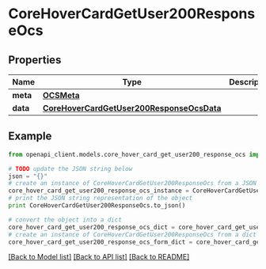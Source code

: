 # CoreHoverCardGetUser200ResponseOcs


## Properties
Name | Type | Description | Notes
------------ | ------------- | ------------- | -------------
**meta** | [**OCSMeta**](OCSMeta.md) |  | 
**data** | [**CoreHoverCardGetUser200ResponseOcsData**](CoreHoverCardGetUser200ResponseOcsData.md) |  | 

## Example

```python
from openapi_client.models.core_hover_card_get_user200_response_ocs import CoreHoverCardGetUser200ResponseOcs

# TODO update the JSON string below
json = "{}"
# create an instance of CoreHoverCardGetUser200ResponseOcs from a JSON string
core_hover_card_get_user200_response_ocs_instance = CoreHoverCardGetUser200ResponseOcs.from_json(json)
# print the JSON string representation of the object
print CoreHoverCardGetUser200ResponseOcs.to_json()

# convert the object into a dict
core_hover_card_get_user200_response_ocs_dict = core_hover_card_get_user200_response_ocs_instance.to_dict()
# create an instance of CoreHoverCardGetUser200ResponseOcs from a dict
core_hover_card_get_user200_response_ocs_form_dict = core_hover_card_get_user200_response_ocs.from_dict(core_hover_card_get_user200_response_ocs_dict)
```
[[Back to Model list]](../README.md#documentation-for-models) [[Back to API list]](../README.md#documentation-for-api-endpoints) [[Back to README]](../README.md)


